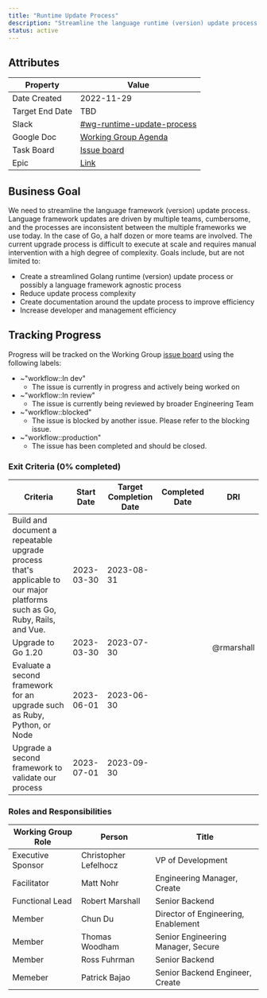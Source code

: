 ```yaml
---
title: "Runtime Update Process"
description: "Streamline the language runtime (version) update process by reducing manual intervention by engineers"
status: active
---
```


## Attributes

| Property        | Value                                                                                                         |
|-----------------|---------------------------------------------------------------------------------------------------------------|
| Date Created    | 2022-11-29                                                                                                    |
| Target End Date | TBD                                                                                                           |
| Slack           | [#wg-runtime-update-process](https://gitlab.slack.com/archives/C045H9HDV7T)                                   |
| Google Doc      | [Working Group Agenda](https://docs.google.com/document/d/11HRehnkZqXhFMyM_nrftRS1LNuHqPo8S8wcZpPOry9g/edit#) |
| Task Board      | [Issue board](https://gitlab.com/groups/gitlab-org/-/boards/5467616)                                          |
| Epic            | [Link](https://gitlab.com/groups/gitlab-org/-/epics/10154)                                                     |

## Business Goal

We need to streamline the language framework (version) update process. Language framework updates are driven by multiple teams, cumbersome, and the processes are inconsistent between the multiple frameworks we use today. In the case of Go, a half dozen or more teams are involved. The current upgrade process is difficult to execute at scale and requires manual intervention with a high degree of complexity. Goals include, but are not limited to:

- Create a streamlined Golang runtime (version) update process or possibly a language framework agnostic process
- Reduce update process complexity
- Create documentation around the update process to improve efficiency
- Increase developer and management efficiency

## Tracking Progress

Progress will be tracked on the Working Group [issue board](https://gitlab.com/groups/gitlab-org/-/boards/5467616) using the following labels:

- ~"workflow::In dev"
   - The issue is currently in progress and actively being worked on
- ~"workflow::In review"
   - The issue is currently being reviewed by broader Engineering Team
- ~"workflow::blocked"
   - The issue is blocked by another issue.  Please refer to the blocking issue.
- ~"workflow::production"
   - The issue has been completed and should be closed.

### Exit Criteria (0% completed)

| Criteria | Start Date | Target Completion Date | Completed Date | DRI |
|----------|------------|------------------------|----------------|-----|
| Build and document a repeatable upgrade process that's applicable to our major platforms such as Go, Ruby, Rails, and Vue. | 2023-03-30 | 2023-08-31 | | |
| Upgrade to Go 1.20 | 2023-03-30 | 2023-07-30 | | @rmarshall |
| Evaluate a second framework for an upgrade such as Ruby, Python, or Node | 2023-06-01 | 2023-06-30 | | |
| Upgrade a second framework to validate our process | 2023-07-01 | 2023-09-30 | | |

### Roles and Responsibilities

| Working Group Role | Person                | Title                                   |
|--------------------|-----------------------|-----------------------------------------|
| Executive Sponsor  | Christopher Lefelhocz | VP of Development                       |
| Facilitator        | Matt Nohr             | Engineering Manager, Create             |
| Functional Lead    | Robert Marshall       | Senior Backend                          |
| Member             | Chun Du               | Director of Engineering, Enablement     |
| Member             | Thomas Woodham        | Senior Engineering Manager, Secure      |
| Member             | Ross Fuhrman          | Senior Backend                          |
| Memeber            | Patrick Bajao         | Senior Backend Engineer, Create         |
